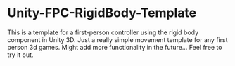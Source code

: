 # Unity-FPC-RigidBody-Template
This is a template for a first-person controller using the rigid body component in Unity 3D.
Just a really simple movement template for any first person 3d games. Might add more functionality in the future...
Feel free to try it out. 
